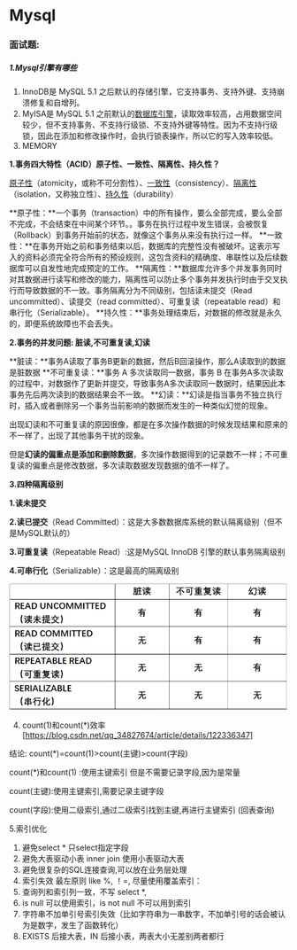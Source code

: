 # Mysql

### 面试题:

##### 1.Mysql引擎有哪些

1. InnoDB是 MySQL 5.1 之后默认的存储引擎，它支持事务、支持外键、支持崩溃修复和自增列。
2. MyISA是 MySQL 5.1 之前默认的[数据库引擎](https://so.csdn.net/so/search?q=数据库引擎&spm=1001.2101.3001.7020)，读取效率较高，占用数据空间较少，但不支持事务、不支持行级锁、不支持外键等特性。因为不支持行级锁，因此在添加和修改操作时，会执行锁表操作，所以它的写入效率较低。
3. MEMORY

**1.事务四大特性（ACID）原子性、一致性、隔离性、持久性？**

[原子性](https://baike.baidu.com/item/原子性?fromModule=lemma_inlink)（atomicity，或称不可分割性）、[一致性](https://baike.baidu.com/item/一致性?fromModule=lemma_inlink)（consistency）、[隔离性](https://baike.baidu.com/item/隔离性?fromModule=lemma_inlink)（isolation，又称独立性）、[持久性](https://baike.baidu.com/item/持久性?fromModule=lemma_inlink)（durability）

**原子性：**一个事务（transaction）中的所有操作，要么全部完成，要么全部不完成，不会结束在中间某个环节。。事务在执行过程中发生错误，会被恢复（Rollback）到事务开始前的状态，就像这个事务从来没有执行过一样。
**一致性：**在事务开始之前和事务结束以后，数据库的完整性没有被破坏。这表示写入的资料必须完全符合所有的预设规则，这包含资料的精确度、串联性以及后续数据库可以自发性地完成预定的工作。
**隔离性：**数据库允许多个并发事务同时对其数据进行读写和修改的能力，隔离性可以防止多个事务并发执行时由于交叉执行而导致数据的不一致。事务隔离分为不同级别，包括读未提交（Read uncommitted）、读提交（read committed）、可重复读（repeatable read）和串行化（Serializable）。
**持久性：**事务处理结束后，对数据的修改就是永久的，即便系统故障也不会丢失。

**2.事务的并发问题: 脏读,不可重复读,幻读**

**脏读：**事务A读取了事务B更新的数据，然后B回滚操作，那么A读取到的数据是脏数据
**不可重复读：**事务 A 多次读取同一数据，事务 B 在事务A多次读取的过程中，对数据作了更新并提交，导致事务A多次读取同一数据时，结果因此本事务先后两次读到的数据结果会不一致。
**幻读：**幻读是指当事务不独立执行时，插入或者删除另一个事务当前影响的数据而发生的一种类似幻觉的现象。

出现幻读和不可重复读的原因很像，都是在多次操作数据的时候发现结果和原来的不一样了，出现了其他事务干扰的现象。

但是**幻读的偏重点是添加和删除数据**，多次操作数据得到的记录数不一样；不可重复读的偏重点是修改数据，多次读取数据发现数据的值不一样了。

**3.四种隔离级别**

**1.读未提交**

**2.读已提交**（Read Committed）：这是大多数数据库系统的默认隔离级别（但不是MySQL默认的）

**3.可重复读**（Repeatable Read）:这是MySQL InnoDB 引擎的默认事务隔离级别

**4.可串行化**（Serializable）：这是最高的隔离级别

![在这里插入图片描述](Mysql.assets/2446017144024a30a12d30595e18582e.png)

4. count(1)和count(*)效率 [https://blog.csdn.net/qq_34827674/article/details/122336347]

结论: count(*)=count(1)>count(主键)>count(字段)

count(*)和count(1) :使用主键索引 但是不需要记录字段,因为是常量

count(主键):使用主键索引,需要记录主键字段

count(字段):使用二级索引,通过二级索引找到主键,再进行主键索引  (回表查询)

5.索引优化

1. 避免select *  只select指定字段
2. 避免大表驱动小表 inner join 使用小表驱动大表
3. 避免很复杂的SQL连接查询,可以放在业务层处理
4. 索引失效 最左原则 like %, ！=, 尽量使用覆盖索引：
5. 查询列和索引列一致，不写 select *,
6. is null 可以使用索引，is not null 不可以用到索引
7. 字符串不加单引号索引失效（比如字符串为一串数字，不加单引号的话会被认为是数字，发生了函数转化）
8. EXISTS 后接大表，IN 后接小表，两表大小无差别两者都行